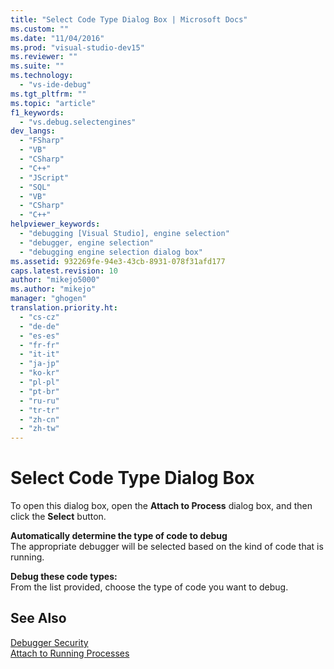 ```yaml
---
title: "Select Code Type Dialog Box | Microsoft Docs"
ms.custom: ""
ms.date: "11/04/2016"
ms.prod: "visual-studio-dev15"
ms.reviewer: ""
ms.suite: ""
ms.technology: 
  - "vs-ide-debug"
ms.tgt_pltfrm: ""
ms.topic: "article"
f1_keywords: 
  - "vs.debug.selectengines"
dev_langs: 
  - "FSharp"
  - "VB"
  - "CSharp"
  - "C++"
  - "JScript"
  - "SQL"
  - "VB"
  - "CSharp"
  - "C++"
helpviewer_keywords: 
  - "debugging [Visual Studio], engine selection"
  - "debugger, engine selection"
  - "debugging engine selection dialog box"
ms.assetid: 932269fe-94e3-43cb-8931-078f31afd177
caps.latest.revision: 10
author: "mikejo5000"
ms.author: "mikejo"
manager: "ghogen"
translation.priority.ht: 
  - "cs-cz"
  - "de-de"
  - "es-es"
  - "fr-fr"
  - "it-it"
  - "ja-jp"
  - "ko-kr"
  - "pl-pl"
  - "pt-br"
  - "ru-ru"
  - "tr-tr"
  - "zh-cn"
  - "zh-tw"
---
```

# Select Code Type Dialog Box
To open this dialog box, open the **Attach to Process** dialog box, and then click the **Select** button.  
  
 **Automatically determine the type of code to debug**  
 The appropriate debugger will be selected based on the kind of code that is running.  
  
 **Debug these code types:**  
 From the list provided, choose the type of code you want to debug.  
  
## See Also  
 [Debugger Security](../debugger/debugger-security.md)   
 [Attach to Running Processes](../debugger/attach-to-running-processes-with-the-visual-studio-debugger.md)